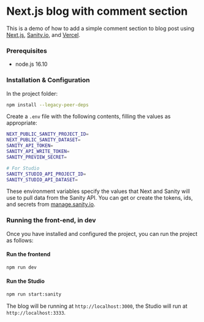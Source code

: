 # Next.js blog with comment section

This is a demo of how to add a simple comment section to blog post using [Next.js](https://nextjs.org), [Sanity.io](https://www.sanity.io), and [Vercel](https://vercel.com).


### Prerequisites

 - node.js 16.10

### Installation & Configuration

In the project folder:

```sh
npm install --legacy-peer-deps
```

Create a `.env` file with the following contents, filling the values
as appropriate:

```sh
NEXT_PUBLIC_SANITY_PROJECT_ID=
NEXT_PUBLIC_SANITY_DATASET=
SANITY_API_TOKEN=
SANITY_API_WRITE_TOKEN=
SANITY_PREVIEW_SECRET=

# For Studio
SANITY_STUDIO_API_PROJECT_ID=
SANITY_STUDIO_API_DATASET=
```

These environment variables specify the values that Next and Sanity will
use to pull data from the Sanity API. You can get or create the tokens, ids, and secrets from [manage.sanity.io](https://manage.sanity.io).


### Running the front-end, in dev

Once you have installed and configured the project, you can run 
the project as follows:

#### Run the frontend

```sh
npm run dev
```

#### Run the Studio

```sh
npm run start:sanity
```

The blog will be running at `http://localhost:3000`, the Studio will run at `http://localhost:3333`.
